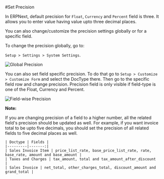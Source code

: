 #Set Precision

In ERPNext, default precision for `Float`, `Currency` and `Percent` field is three. It allows you to enter value having value upto three decimal places.

You can also change/customize the precision settings globally or for a specific field.

To change the precision globally, go to:

`Setup > Settings > System Settings`.

<img alt="Global Precision" class="screenshot" src="{{docs_base_url}}/assets/img/articles/precision-1.png">

You can also set field specific precision. To do that go to `Setup > Customize > Customize Form` and select the DocType there. Then go to the specific field row and change precision. Precision field is only visible if field-type is one of the Float, Currency and Percent.

<img alt="Field-wise Precision" class="screenshot" src="{{docs_base_url}}/assets/img/articles/precision-2.png">

**Note:**

If you are changing precision of a field to a higher number, all the related field's precision should be updated as well. For example, if you want invoice total to be upto five decimals, you should set the precision of all related fields to five decimal places as well.

    | Doctype | Fields |
	|---------|-------:|
	| Sales Invoice Item | price_list_rate, base_price_list_rate, rate, base_rate, amount and base_amount |
    | Taxes and Charges | tax_amount, total and tax_amount_after_discount |
    | Sales Invoice | net_total, other_charges_total, discount_amount and grand_total |

<!-- markdown -->